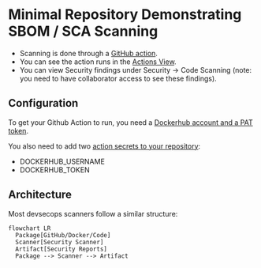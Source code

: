 # Minimal Repository Demonstrating SBOM / SCA Scanning

* Scanning is done through a [GitHub action](./.github/workflows/scan.yml).
* You can see the action runs in the [Actions View](https://github.com/ethan42/sbom-sca-scanner/actions).
* You can view Security findings under Security -> Code Scanning (note: you need to have collaborator access to see these findings).

## Configuration

To get your Github Action to run, you need a [Dockerhub account and a PAT token](https://docs.docker.com/security/for-developers/access-tokens/).

You also need to add two [action secrets to your repository](https://docs.github.com/en/actions/security-for-github-actions/security-guides/using-secrets-in-github-actions#creating-secrets-for-a-repository):

* DOCKERHUB_USERNAME
* DOCKERHUB_TOKEN

## Architecture

Most devsecops scanners follow a similar structure:

```mermaid
flowchart LR
  Package[GitHub/Docker/Code]
  Scanner[Security Scanner]
  Artifact[Security Reports]
  Package --> Scanner --> Artifact
```

